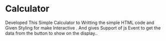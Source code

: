 # Calculator
Developed  This Simple Calculator  to Writting the simple HTML code and Given Styling for make Interactive . And gives Support of js Event to get the data from the button to show on the display..
